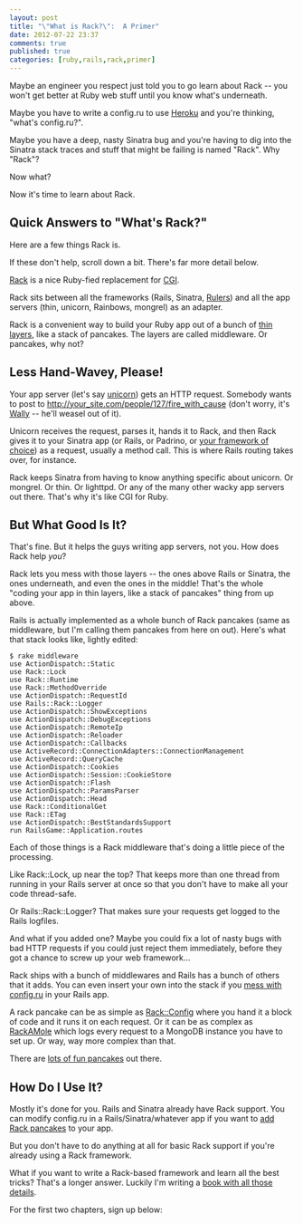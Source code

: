 ```yaml
---
layout: post
title: "\"What is Rack?\":  A Primer"
date: 2012-07-22 23:37
comments: true
published: true
categories: [ruby,rails,rack,primer]
---
```

Maybe an engineer you respect just told you to go learn about Rack -- you won't get better at Ruby web stuff until you know what's underneath.

Maybe you have to write a config.ru to use <a href="http://heroku.com">Heroku</a> and you're thinking, "what's config.ru?".

Maybe you have a deep, nasty Sinatra bug and you're having to dig into the Sinatra stack traces and stuff that might be failing is named "Rack".  Why "Rack"?

Now what?

Now it's time to learn about Rack.

<h2> Quick Answers to "What's Rack?"</h2>

Here are a few things Rack is.

If these don't help, scroll down a bit.  There's far more detail below.

<a href="http://rack.github.com">Rack</a> is a nice Ruby-fied replacement for <a href="http://en.wikipedia.org/wiki/Common_Gateway_Interface">CGI</a>.

Rack sits between all the frameworks (Rails, Sinatra, <a href="http://rebuilding-rails.com">Rulers</a>) and all the app servers (thin, unicorn, Rainbows, mongrel) as an adapter.

Rack is a convenient way to build your Ruby app out of a bunch of <a href="http://railscasts.com/episodes/151-rack-middleware">thin layers</a>, like a stack of pancakes.  The layers are called middleware.  Or pancakes, why not?

<h2> Less Hand-Wavey, Please! </h2>

Your app server (let's say <a href="https://github.com/blog/517-unicorn">unicorn</a>) gets an HTTP request.  Somebody wants to post to http://your_site.com/people/127/fire_with_cause (don't worry, it's <a href="http://www.dilbert.com">Wally</a> -- he'll weasel out of it).

Unicorn receives the request, parses it, hands it to Rack, and then Rack gives it to your Sinatra app (or Rails, or Padrino, or <a href="http://rebuilding-rails.com">your framework of choice</a>) as a request, usually a method call.  This is where Rails routing takes over, for instance.

Rack keeps Sinatra from having to know anything specific about unicorn.  Or mongrel.  Or thin.  Or lighttpd.  Or any of the many other wacky app servers out there.  That's why it's like CGI for Ruby.

<h2>But What Good Is It?</h2>

That's fine.  But it helps the guys writing app servers, not you.  How does Rack help <i>you</i>?

Rack lets you mess with those layers -- the ones above Rails or Sinatra, the ones underneath, and even the ones in the middle!  That's the whole "coding your app in thin layers, like a stack of pancakes" thing from up above.

Rails is actually implemented as a whole bunch of Rack pancakes (same as middleware, but I'm calling them pancakes from here on out).  Here's what that stack looks like, lightly edited:

```
$ rake middleware
use ActionDispatch::Static
use Rack::Lock
use Rack::Runtime
use Rack::MethodOverride
use ActionDispatch::RequestId
use Rails::Rack::Logger
use ActionDispatch::ShowExceptions
use ActionDispatch::DebugExceptions
use ActionDispatch::RemoteIp
use ActionDispatch::Reloader
use ActionDispatch::Callbacks
use ActiveRecord::ConnectionAdapters::ConnectionManagement
use ActiveRecord::QueryCache
use ActionDispatch::Cookies
use ActionDispatch::Session::CookieStore
use ActionDispatch::Flash
use ActionDispatch::ParamsParser
use ActionDispatch::Head
use Rack::ConditionalGet
use Rack::ETag
use ActionDispatch::BestStandardsSupport
run RailsGame::Application.routes
```

Each of those things is a Rack middleware that's doing a little piece of the processing.

Like Rack::Lock, up near the top?  That keeps more than one thread from running in your Rails server at once so that you don't have to make all your code thread-safe.

Or Rails::Rack::Logger?  That makes sure your requests get logged to the Rails logfiles.

And what if you added one?  Maybe you could fix a lot of nasty bugs with bad HTTP requests if you could just reject them immediately, before they got a chance to screw up your web framework...

Rack ships with a bunch of middlewares and Rails has a bunch of others that it adds.  You can even insert your own into the stack if you <a href="http://guides.rubyonrails.org/rails_on_rack.html">mess with config.ru</a> in your Rails app.

A rack pancake can be as simple as <a href="http://rack.rubyforge.org/doc/Rack/Config.html">Rack::Config</a> where you hand it a block of code and it runs it on each request.  Or it can be as complex as <a href="http://rackamole.com/">RackAMole</a> which logs every request to a MongoDB instance you have to set up.  Or way, way more complex than that.

There are <a href="https://github.com/rack/rack/wiki/List-of-Middleware">lots of fun pancakes</a> out there.

<h2> How Do I Use It?</h2>

Mostly it's done for you.  Rails and Sinatra already have Rack support.  You can modify config.ru in a Rails/Sinatra/whatever app if you want to <a href="http://railscasts.com/episodes/151-rack-middleware">add Rack pancakes</a> to your app.

But you don't have to do anything at all for basic Rack support if you're already using a Rack framework.

What if you want to write a Rack-based framework and learn all the best tricks?  That's a longer answer.  Luckily I'm writing a <a href="http://rebuilding-rails.com">book with all those details</a>.

For the first two chapters, sign up below:

